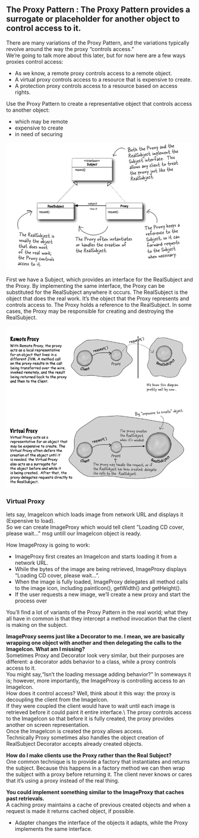 ## The Proxy Pattern : The Proxy Pattern provides a surrogate or placeholder for another object to control access to it.
  
There are many variations of the Proxy Pattern, and the variations typically revolve around the way the proxy “controls access.”\
We’re going to talk more about this later, but for now here are a few ways proxies control access:
* As we know, a remote proxy controls access to a remote object.
* A virtual proxy controls access to a resource that is expensive to create.
* A protection proxy controls access to a resource based on access rights.

Use the Proxy Pattern to create a representative object that controls access to another object: 
  * which may be remote 
  * expensive to create 
  * in need of securing

![UML Proxy](https://github.com/xXLogicNotFoundXx/DesignPatterns/blob/main/Proxy/img/UMLProxy.png)

First we have a Subject, which provides an interface for the RealSubject and the Proxy. By implementing the same interface, the Proxy can be substituted for the RealSubject anywhere it occurs. The RealSubject is the object that does the real work. It’s the object that the Proxy represents and controls access to. The Proxy holds a reference to the RealSubject. In some cases, the Proxy may be responsible for creating and destroying the RealSubject.

![UML Proxy](https://github.com/xXLogicNotFoundXx/DesignPatterns/blob/main/Proxy/img/RemoteVirtualProxy.png)

### Virtual Proxy
lets say, ImageIcon which loads image from network URL and displays it (Expensive to load).\
So we can create ImageProxy which would tell client "Loading CD cover, please wait..." msg untill our ImageIcon object is ready.

How ImageProxy is going to work:
* ImageProxy first creates an ImageIcon and starts loading it from a network URL.
* While the bytes of the image are being retrieved, ImageProxy displays “Loading CD cover, please wait...”.
* When the image is fully loaded, ImageProxy delegates all method calls to the image icon, including paintIcon(), getWidth() and getHeight().
* If the user requests a new image, we’ll create a new proxy and start the process over

You’ll find a lot of variants of the Proxy Pattern in the real world; what they all have in common is that they intercept a method invocation that
the client is making on the subject.

**ImageProxy seems just like a Decorator to me. I mean, we are basically wrapping one object with another and then delegating the calls to the ImageIcon. What am I missing?**\
Sometimes Proxy and Decorator look very similar, but their purposes are different: a decorator adds behavior to a class, while a proxy controls access
to it.\
You might say,“Isn’t the loading message adding behavior?” In someways it is; however, more importantly, the ImageProxy is controlling access to an ImageIcon.\
How does it control access? Well, think about it this way: the proxy is decoupling the client from the ImageIcon.\
If they were coupled the client would have to wait until each image is retrieved before it could paint it entire interface.\ 
The proxy controls access to the ImageIcon so that before it is fully created, the proxy provides another on screen representation.\
Once the ImageIcon is created the proxy allows access.\
Technically Proxy sometimes also handles the object creation of RealSubject Decorator accepts already created objects.


**How do I make clients use the Proxy rather than the Real Subject?**\
One common technique is to provide a factory that instantiates and returns the subject. Because this happens in a factory method we can then wrap the subject with a proxy before returning it. The client never knows or cares that it’s using a proxy instead of the real thing.

**You could implement something similar to the ImageProxy that caches past retrievals.**\
A caching proxy maintains a cache of previous created objects and when a request is made it returns cached object, if possible.


* Adapter changes the interface of the objects it adapts, while the Proxy implements the same interface.
